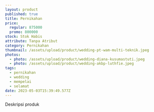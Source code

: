 ```yaml
---
layout: product
published: true
title: Pernikahan
price:
  regular: 875000
  promo: 800000
stock: Stok Habis
attribute: Tanpa Atribut
category: Pernikahan
thumbnail: /assets/upload/product/wedding-pt-wam-multi-teknik.jpeg
photos:
  - photo: /assets/upload/product/wedding-diana-kusumastuti.jpeg
  - photo: /assets/upload/product/wedding-akbp-luthfie.jpeg
tags:
  - pernikahan
  - wedding
  - mempelai
  - selamat
date: 2023-05-03T15:39:49.577Z
---
```

D﻿eskripsi produk